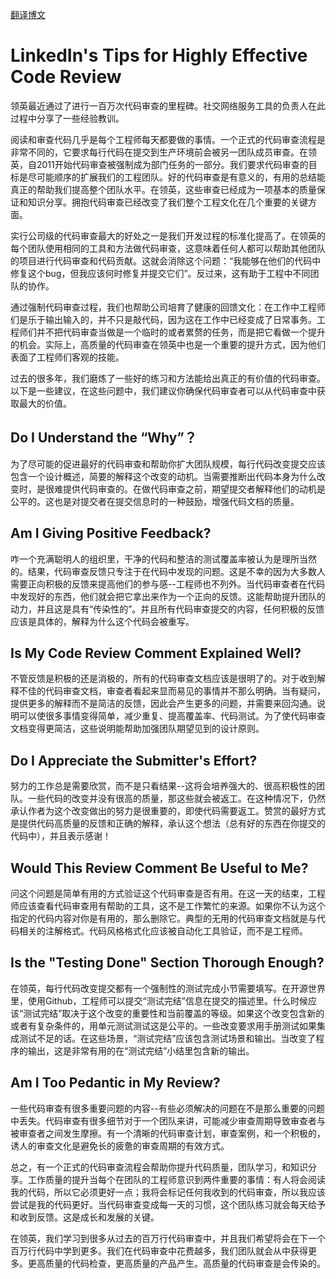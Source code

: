 [翻译博文](https://thenewstack.io/linkedin-code-review/)

# LinkedIn's Tips for Highly Effective Code Review

领英最近通过了进行一百万次代码审查的里程碑。社交网络服务工具的负责人在此过程中分享了一些经验教训。

阅读和审查代码几乎是每个工程师每天都要做的事情。一个正式的代码审查流程是非常不同的，它要求每行代码在提交到生产环境前会被另一团队成员审查。在领英，自2011开始代码审查被强制成为部门任务的一部分。我们要求代码审查的目标是尽可能顺序的扩展我们的工程团队。好的代码审查是有意义的，有用的总结能真正的帮助我们提高整个团队水平。在领英，这些审查已经成为一项基本的质量保证和知识分享。拥抱代码审查已经改变了我们整个工程文化在几个重要的关键方面。

实行公司级的代码审查最大的好处之一是我们开发过程的标准化提高了。在领英的每个团队使用相同的工具和方法做代码审查，这意味着任何人都可以帮助其他团队的项目进行代码审查和代码贡献。这就会消除这个问题：“我能够在他们的代码中修复这个bug，但我应该何时修复并提交它们”。反过来，这有助于工程中不同团队的协作。

通过强制代码审查过程，我们也帮助公司培育了健康的回馈文化：在工作中工程师们是乐于输出输入的，并不只是敲代码，因为这在工作中已经变成了日常事务。工程师们并不把代码审查当做是一个临时的或者累赘的任务，而是把它看做一个提升的机会。实际上，高质量的代码审查在领英中也是一个重要的提升方式，因为他们表面了工程师们客观的技能。

过去的很多年，我们磨炼了一些好的练习和方法能给出真正的有价值的代码审查。以下是一些建议，在这些问题中，我们建议你确保代码审查者可以从代码审查中获取最大的价值。

## Do I Understand the “Why”？

为了尽可能的促进最好的代码审查和帮助你扩大团队规模，每行代码改变提交应该包含一个设计概述，简要的解释这个改变的动机。当需要推断出代码本身为什么改变时，是很难提供代码审查的。在做代码审查之前，期望提交者解释他们的动机是公平的。这也是对提交者在提交信息时的一种鼓励，增强代码文档的质量。

## Am I Giving Positive Feedback?

咋一个充满聪明人的组织里，干净的代码和整洁的测试覆盖率被认为是理所当然的。结果，代码审查反馈只专注于在代码中发现的问题。这是不幸的因为大多数人需要正向积极的反馈来提高他们的参与感--工程师也不列外。当代码审查者在代码中发现好的东西，他们就会把它拿出来作为一个正向的反馈。这能帮助提升团队的动力，并且这是具有“传染性的”。并且所有代码审查提交的内容，任何积极的反馈应该是具体的，解释为什么这个代码会被重写。

## Is My Code Review Comment Explained Well?

不管反馈是积极的还是消极的，所有的代码审查文档应该是很明了的。对于收到解释不佳的代码审查文档，审查者看起来显而易见的事情并不那么明确。当有疑问，提供更多的解释而不是简洁的反馈，因此会产生更多的问题，并需要来回沟通。说明可以使很多事情变得简单，减少重复、提高覆盖率、代码测试。为了使代码审查文档变得更简洁，这些说明能帮助加强团队期望见到的设计原则。

## Do I Appreciate the Submitter's Effort?

努力的工作总是需要欣赏，而不是只看结果--这将会培养强大的、很高积极性的团队。一些代码的改变并没有很高的质量，那这些就会被返工。在这种情况下，仍然承认作者为这个改变做出的努力是很重要的，即使代码需要返工。赞赏的最好方式是提供代码高质量的反馈和正确的解释，承认这个想法（总有好的东西在你提交的代码中），并且表示感谢！

## Would This Review Comment Be Useful to Me?

问这个问题是简单有用的方式验证这个代码审查是否有用。在这一天的结束，工程师应该查看代码审查用有帮助的工具，这不是工作繁忙的来源。如果你不认为这个指定的代码内容对你是有用的，那么删除它。典型的无用的代码审查文档就是与代码相关的注解格式。代码风格格式化应该被自动化工具验证，而不是工程师。

## Is the "Testing Done" Section Thorough Enough?

在领英，每行代码改变提交都有一个强制性的测试完成小节需要填写。在开源世界里，使用Github，工程师可以提交“测试完结”信息在提交的描述里。什么时候应该“测试完结”取决于这个改变的重要性和当前覆盖的等级。如果这个改变包含新的或者有复杂条件的，用单元测试测试这是公平的。一些改变要求用手册测试如果集成测试不足的话。在这些场景，“测试完结”应该包含测试场景和输出。当改变了程序的输出，这是非常有用的在“测试完结”小结里包含新的输出。

## Am I Too Pedantic in My Review?

一些代码审查有很多重要问题的内容--有些必须解决的问题在不是那么重要的问题中丢失。代码审查有很多细节对于一个团队来讲，可能减少审查周期导致审查者与被审查者之间发生摩擦。有一个清晰的代码审查计划，审查案例，和一个积极的，诱人的审查文化是避免长的疲惫的审查周期的有效方式。



总之，有一个正式的代码审查流程会帮助你提升代码质量，团队学习，和知识分享。工作质量的提升当每个在团队的工程师意识到两件重要的事情：有人将会阅读我的代码，所以它必须更好一点；我将会标记任何我收到的代码审查，所以我应该尝试是我的代码更好。当代码审查变成每一天的习惯，这个团队练习就会每天给予和收到反馈。这是成长和发展的关键。

在领英，我们学习到很多从过去的百万行代码审查中，并且我们希望将会在下一个百万行代码中学到更多。我们在代码审查中花费越多，我们团队就会从中获得更多。更高质量的代码检查，更高质量的产品产生。高质量的代码审查是会传染的。



























